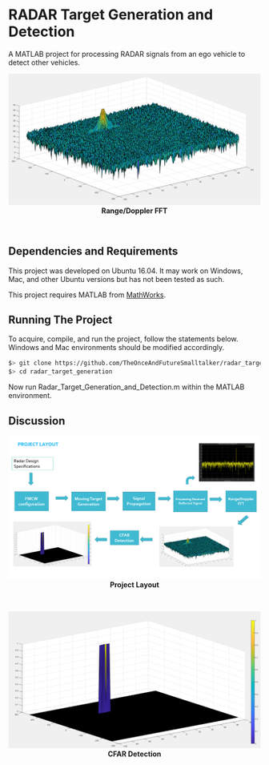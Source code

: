# RADAR Target Generation and Detection

A MATLAB project for processing RADAR signals from an ego vehicle to detect other vehicles.

<p align="center">
<img src="https://github.com/TheOnceAndFutureSmalltalker/radar_target_generation/blob/master/media/image12.png"  /><br /><b>Range/Doppler FFT</b></p>
<br />


## Dependencies and Requirements

This project was developed on Ubuntu 16.04.  It may work on Windows, Mac, and other Ubuntu versions but has not been tested as such.

This project requires MATLAB from [MathWorks](https://www.mathworks.com).

## Running The Project

To acquire, compile, and run the project, follow the statements below.  Windows and Mac environments should be modified accordingly.

```bash
$> git clone https://github.com/TheOnceAndFutureSmalltalker/radar_target_generation.git
$> cd radar_target_generation 
```

Now run Radar_Target_Generation_and_Detection.m within the MATLAB environment.

## Discussion

<p align="center">
<img src="https://github.com/TheOnceAndFutureSmalltalker/radar_target_generation/blob/master/media/image11.png"  /><br /><b>Project Layout</b></p>
<br />


<p align="center">
<img src="https://github.com/TheOnceAndFutureSmalltalker/radar_target_generation/blob/master/media/image13.png"  /><br /><b>CFAR Detection </b></p>
<br />
